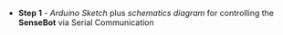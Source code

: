* **Step 1** - *Arduino Sketch* plus *schematics diagram* for controlling the **SenseBot** via Serial Communication
